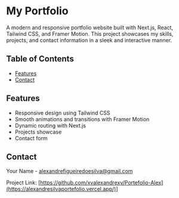 # My Portfolio

A modern and responsive portfolio website built with Next.js, React, Tailwind CSS, and Framer Motion. This project showcases my skills, projects, and contact information in a sleek and interactive manner.

## Table of Contents
- [Features](#features)
- [Contact](#contact)

## Features
- Responsive design using Tailwind CSS
- Smooth animations and transitions with Framer Motion
- Dynamic routing with Next.js
- Projects showcase
- Contact form


## Contact
Your Name - [alexandrefigueiredoesilva@gmail.com](mailto:your.email@example.com)

Project Link: [https://github.com/xvalexandrexv/Portefolio-Alex](https://alexandresilvaportefolio.vercel.app/)]
